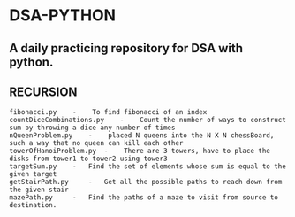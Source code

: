 # DSA-PYTHON
## A daily practicing repository for DSA with python.


## RECURSION
    fibonacci.py    -    To find fibonacci of an index
    countDiceCombinations.py    -    Count the number of ways to construct sum by throwing a dice any number of times
    nQueenProblem.py    -    placed N queens into the N X N chessBoard, such a way that no queen can kill each other
    towerOfHanoiProblem.py  -    There are 3 towers, have to place the disks from tower1 to tower2 using tower3
    targetSum.py    -   Find the set of elements whose sum is equal to the given target
    getStairPath.py     -   Get all the possible paths to reach down from the given stair
    mazePath.py     -   Find the paths of a maze to visit from source to destination.